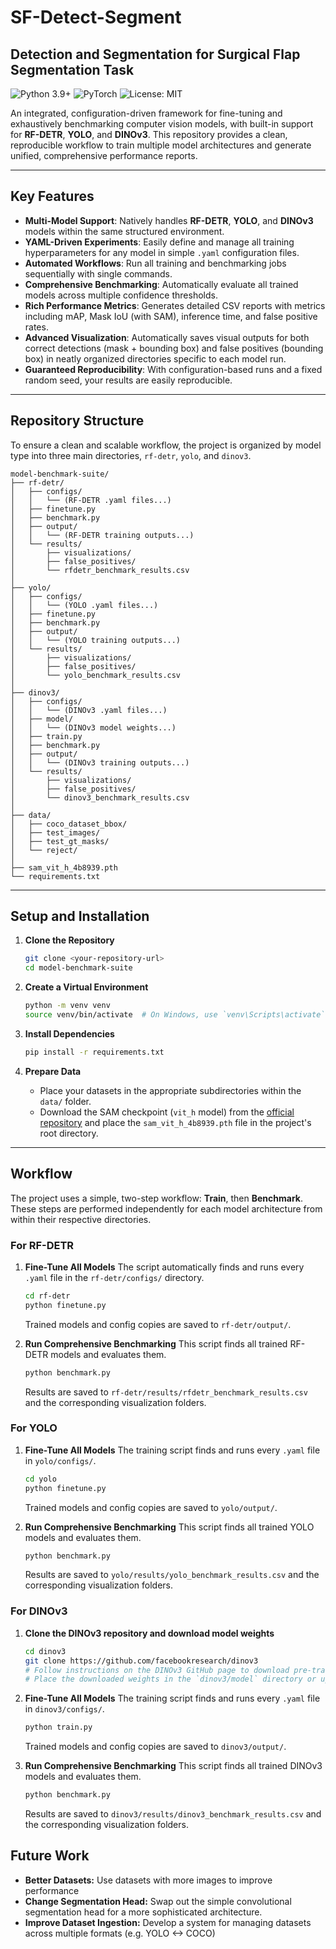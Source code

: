 # SF-Detect-Segment

## Detection and Segmentation for Surgical Flap Segmentation Task

![Python 3.9+](https://img.shields.io/badge/python-3.9+-blue.svg)
![PyTorch](https://img.shields.io/badge/PyTorch-%23EE4C2C.svg?style=flat&logo=PyTorch&logoColor=white)
![License: MIT](https://img.shields.io/badge/License-MIT-yellow.svg)

An integrated, configuration-driven framework for fine-tuning and exhaustively benchmarking computer vision models, with built-in support for **RF-DETR**, **YOLO**, and **DINOv3**. This repository provides a clean, reproducible workflow to train multiple model architectures and generate unified, comprehensive performance reports.

---

## Key Features

* **Multi-Model Support**: Natively handles **RF-DETR**, **YOLO**, and **DINOv3** models within the same structured environment.
* **YAML-Driven Experiments**: Easily define and manage all training hyperparameters for any model in simple `.yaml` configuration files.
* **Automated Workflows**: Run all training and benchmarking jobs sequentially with single commands.
* **Comprehensive Benchmarking**: Automatically evaluate all trained models across multiple confidence thresholds.
* **Rich Performance Metrics**: Generates detailed CSV reports with metrics including mAP, Mask IoU (with SAM), inference time, and false positive rates.
* **Advanced Visualization**: Automatically saves visual outputs for both correct detections (mask + bounding box) and false positives (bounding box) in neatly organized directories specific to each model run.
* **Guaranteed Reproducibility**: With configuration-based runs and a fixed random seed, your results are easily reproducible.

---

## Repository Structure

To ensure a clean and scalable workflow, the project is organized by model type into three main directories, `rf-detr`, `yolo`, and `dinov3`.

```
model-benchmark-suite/
├── rf-detr/
│   ├── configs/
│   │   └── (RF-DETR .yaml files...)
│   ├── finetune.py
│   ├── benchmark.py
│   ├── output/
│   │   └── (RF-DETR training outputs...)
│   └── results/
│       ├── visualizations/
│       ├── false_positives/
│       └── rfdetr_benchmark_results.csv
│
├── yolo/
│   ├── configs/
│   │   └── (YOLO .yaml files...)
│   ├── finetune.py
│   ├── benchmark.py
│   ├── output/
│   │   └── (YOLO training outputs...)
│   └── results/
│       ├── visualizations/
│       ├── false_positives/
│       └── yolo_benchmark_results.csv
│
├── dinov3/
│   ├── configs/
│   │   └── (DINOv3 .yaml files...)
│   ├── model/
│   │   └── (DINOv3 model weights...)
│   ├── train.py
│   ├── benchmark.py
│   ├── output/
│   │   └── (DINOv3 training outputs...)
│   └── results/
│       ├── visualizations/
│       ├── false_positives/
│       └── dinov3_benchmark_results.csv
│
├── data/
│   ├── coco_dataset_bbox/
│   ├── test_images/
│   ├── test_gt_masks/
│   └── reject/
│
├── sam_vit_h_4b8939.pth
└── requirements.txt
```

---

## Setup and Installation

1.  **Clone the Repository**
    ```bash
    git clone <your-repository-url>
    cd model-benchmark-suite
    ```

2.  **Create a Virtual Environment**
    ```bash
    python -m venv venv
    source venv/bin/activate  # On Windows, use `venv\Scripts\activate`
    ```

3.  **Install Dependencies**
    ```bash
    pip install -r requirements.txt
    ```

4.  **Prepare Data**
    * Place your datasets in the appropriate subdirectories within the `data/` folder.
    * Download the SAM checkpoint (`vit_h` model) from the [official repository](https://github.com/facebookresearch/segment-anything?tab=readme-ov-file#model-checkpoints) and place the `sam_vit_h_4b8939.pth` file in the project's root directory.

---

## Workflow

The project uses a simple, two-step workflow: **Train**, then **Benchmark**. These steps are performed independently for each model architecture from within their respective directories.

### For RF-DETR

1.  **Fine-Tune All Models**
    The script automatically finds and runs every `.yaml` file in the `rf-detr/configs/` directory.
    ```bash
    cd rf-detr
    python finetune.py
    ```
    Trained models and config copies are saved to `rf-detr/output/`.

2.  **Run Comprehensive Benchmarking**
    This script finds all trained RF-DETR models and evaluates them.
    ```bash
    python benchmark.py
    ```
    Results are saved to `rf-detr/results/rfdetr_benchmark_results.csv` and the corresponding visualization folders.

### For YOLO

1.  **Fine-Tune All Models**
    The training script finds and runs every `.yaml` file in `yolo/configs/`.
    ```bash
    cd yolo
    python finetune.py
    ```
    Trained models and config copies are saved to `yolo/output/`.

2.  **Run Comprehensive Benchmarking**
    This script finds all trained YOLO models and evaluates them.
    ```bash
    python benchmark.py
    ```
    Results are saved to `yolo/results/yolo_benchmark_results.csv` and the corresponding visualization folders.

### For DINOv3

1.  **Clone the DINOv3 repository and download model weights**
    ```bash
    cd dinov3
    git clone https://github.com/facebookresearch/dinov3
    # Follow instructions on the DINOv3 GitHub page to download pre-trained model weights.
    # Place the downloaded weights in the `dinov3/model` directory or update the finetune script path accordingly.
    ```

2.  **Fine-Tune All Models**
    The training script finds and runs every `.yaml` file in `dinov3/configs/`.
    ```bash
    python train.py
    ```
    Trained models and config copies are saved to `dinov3/output/`.

3.  **Run Comprehensive Benchmarking**
    This script finds all trained DINOv3 models and evaluates them.
    ```bash
    python benchmark.py
    ```
    Results are saved to `dinov3/results/dinov3_benchmark_results.csv` and the corresponding visualization folders.

## Future Work

* **Better Datasets:** Use datasets with more images to improve performance
* **Change Segmentation Head:** Swap out the simple convolutional segmentation head for a more sophisticated architecture.
* **Improve Dataset Ingestion:** Develop a system for managing datasets across multiple formats (e.g. YOLO <-> COCO)
